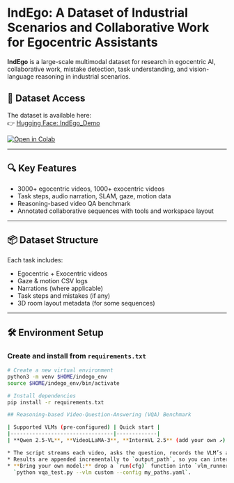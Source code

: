 # IndEgo: A Dataset of Industrial Scenarios and Collaborative Work for Egocentric Assistants

**IndEgo** is a large-scale multimodal dataset for research in egocentric AI, collaborative work, mistake detection, task understanding, and vision-language reasoning in industrial scenarios.

## 🔗 Dataset Access

The dataset is available here:  
👉 [Hugging Face: IndEgo_Demo](https://huggingface.co/datasets/vivek9chavan/IndEgo_Demo)

[![Open in Colab](https://colab.research.google.com/assets/colab-badge.svg)](https://colab.research.google.com/drive/1qCZnFQNRjBuy3vBlkMy7sMTcYkTNOzgg?usp=sharing)

---

## 🔍 Key Features
- 3000+ egocentric videos, 1000+ exocentric videos
- Task steps, audio narration, SLAM, gaze, motion data
- Reasoning-based video QA benchmark
- Annotated collaborative sequences with tools and workspace layout

---

## 📦 Dataset Structure
Each task includes:
- Egocentric + Exocentric videos
- Gaze & motion CSV logs
- Narrations (where applicable)
- Task steps and mistakes (if any)
- 3D room layout metadata (for some sequences)

---

## 🛠️ Environment Setup

### Create and install from `requirements.txt`
```bash
# Create a new virtual environment
python3 -m venv $HOME/indego_env
source $HOME/indego_env/bin/activate

# Install dependencies
pip install -r requirements.txt

## Reasoning-based Video-Question-Answering (VQA) Benchmark

| Supported VLMs (pre-configured) | Quick start |
|---------------------------------|-------------|
| **Qwen 2.5-VL**, **VideoLLaMA-3**, **InternVL 2.5** (add your own ↗︎) | ```bash  # install once  pip install -r requirements.txt  # copy & edit paths  cp config/paths_example.yaml my_paths.yaml  # choose a model  python vqa_test.py --vlm qwen_2_5    --config my_paths.yaml  python vqa_test.py --vlm videollama3 --config my_paths.yaml  python vqa_test.py --vlm internvl2   --config my_paths.yaml  ``` |

* The script streams each video, asks the question, records the VLM’s answer, and uses **Mistral-Large** to grade it (set `mistral_key` in `my_paths.yaml`).
* Results are appended incrementally to `output_path`, so you can interrupt and resume.
* **Bring your own model:** drop a `run(cfg)` function into `vlm_runners/your_model_runner.py`, then run  
  `python vqa_test.py --vlm custom --config my_paths.yaml`.
